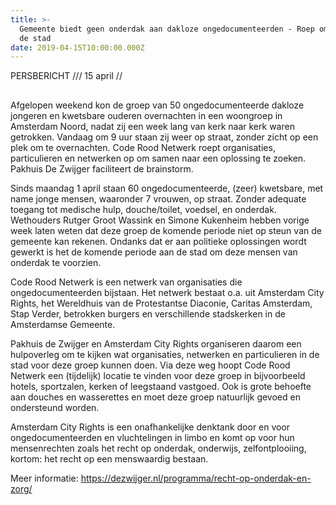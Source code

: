 ```yaml
---
title: >-
  Gemeente biedt geen onderdak aan dakloze ongedocumenteerden - Roep om hulp aan
  de stad
date: 2019-04-15T10:00:00.000Z
---
```

PERSBERICHT /// 15 april //

## 

Afgelopen weekend kon de groep van 50 ongedocumenteerde dakloze jongeren en kwetsbare ouderen overnachten in een woongroep in Amsterdam Noord, nadat zij een week lang van kerk naar kerk waren getrokken. Vandaag om 9 uur staan zij weer op straat, zonder zicht op een plek om te overnachten. Code Rood Netwerk roept organisaties, particulieren en netwerken op om samen naar een oplossing te zoeken. Pakhuis De Zwijger faciliteert de brainstorm.

Sinds maandag 1 april staan 60 ongedocumenteerde, (zeer) kwetsbare, met name jonge mensen, waaronder 7 vrouwen, op straat. Zonder adequate toegang tot medische hulp, douche/toilet, voedsel, en onderdak. Wethouders Rutger Groot Wassink en Simone Kukenheim hebben vorige week laten weten dat deze groep de komende periode niet op steun van de gemeente kan rekenen. Ondanks dat er aan politieke oplossingen wordt gewerkt is het de komende periode aan de stad om deze mensen van onderdak te voorzien.

Code Rood Netwerk is een netwerk van organisaties die ongedocumenteerden bijstaan. Het netwerk bestaat o.a. uit Amsterdam City Rights, het Wereldhuis van de Protestantse Diaconie, Caritas Amsterdam, Stap Verder, betrokken burgers en verschillende stadskerken in de Amsterdamse Gemeente.

Pakhuis de Zwijger en Amsterdam City Rights organiseren daarom een hulpoverleg om te kijken wat organisaties, netwerken en particulieren in de stad voor deze groep kunnen doen. Via deze weg hoopt Code Rood Netwerk een (tijdelijk) locatie te vinden voor deze groep in bijvoorbeeld hotels, sportzalen, kerken of leegstaand vastgoed. Ook is grote behoefte aan douches en wasserettes en moet deze groep natuurlijk gevoed en ondersteund worden.

Amsterdam City Rights is een onafhankelijke denktank door en voor ongedocumenteerden en vluchtelingen in limbo en komt op voor hun mensenrechten zoals het recht op onderdak, onderwijs, zelfontplooiing, kortom: het recht op een menswaardig bestaan.

Meer informatie: <https://dezwijger.nl/programma/recht-op-onderdak-en-zorg/>

